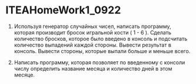 # ITEAHomeWork1_0922

1) Используя генератор случайных чисел, написать программу, которая производит бросок игральной кости ( 1 - 6 ). Сделать количество бросков, которое было введено в консоль и подсчитать количество выпадений каждой стороны. Вывести результат в консоль. Вывести стороны, которые выпали больше и меньше всего.

2) Написать программу, которая позволяет по введенному с консоли числу определить название месяца и количество дней в этом месяце.